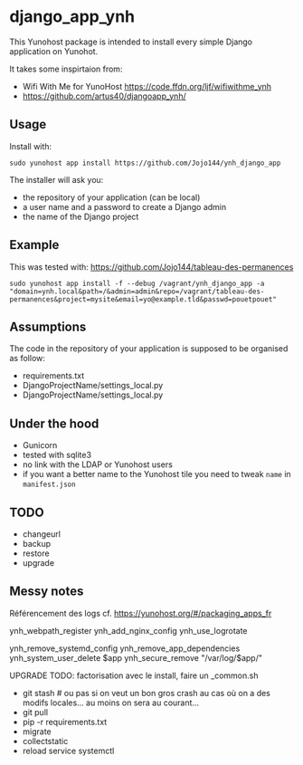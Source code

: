 django_app_ynh
===============

This Yunohost package is intended to install every simple Django application on Yunohot.

It takes some inspirtaion from:
  - Wifi With Me for YunoHost https://code.ffdn.org/ljf/wifiwithme_ynh
  - https://github.com/artus40/djangoapp_ynh/


## Usage

Install with:

```
sudo yunohost app install https://github.com/Jojo144/ynh_django_app
```

The installer will ask you:
  - the repository of your application (can be local)
  - a user name and a password to create a Django admin
  - the name of the Django project
    

## Example

This was tested with: https://github.com/Jojo144/tableau-des-permanences

```
sudo yunohost app install -f --debug /vagrant/ynh_django_app -a "domain=ynh.local&path=/&admin=admin&repo=/vagrant/tableau-des-permanences&project=mysite&email=yo@example.tld&passwd=pouetpouet"
```

## Assumptions

The code in the repository of your application is supposed to be organised as follow:

  - requirements.txt
  - DjangoProjectName/settings_local.py
  - DjangoProjectName/settings_local.py


## Under the hood

  - Gunicorn
  - tested with sqlite3
  - no link with the LDAP or Yunohost users
  - if you want a better name to the Yunohost tile you need to tweak `name` in `manifest.json`


## TODO

  - changeurl
  - backup
  - restore
  - upgrade


## Messy notes

Référencement des logs cf. https://yunohost.org/#/packaging_apps_fr

ynh_webpath_register
ynh_add_nginx_config
ynh_use_logrotate

ynh_remove_systemd_config
ynh_remove_app_dependencies
ynh_system_user_delete $app
ynh_secure_remove "/var/log/$app/"

UPGRADE
  TODO: factorisation avec le install, faire un _common.sh
 - git stash # ou pas si on veut un bon gros crash au cas où on a des modifs locales… au moins on sera au courant…
 - git pull
 - pip -r requirements.txt
 - migrate
 - collectstatic
 - reload service systemctl
